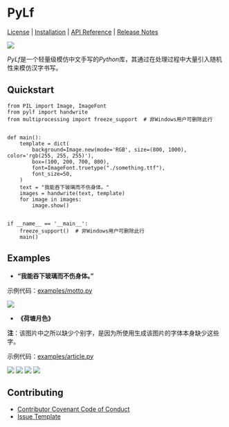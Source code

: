 # PyLf
[License](LICENSE) |
[Installation](docs/Installation.md) |
[API Reference](docs/API-Reference.md) |
[Release Notes](NEWS.md)

![](examples/out/motto.png)

*PyLf*是一个轻量级模仿中文手写的*Python*库，其通过在处理过程中大量引入随机性来模仿汉字书写。

## Quickstart

    from PIL import Image, ImageFont
    from pylf import handwrite
    from multiprocessing import freeze_support  # 非Windows用户可删除此行
    
    
    def main():
        template = dict(
            background=Image.new(mode='RGB', size=(800, 1000), color='rgb(255, 255, 255)'),
            box=(100, 200, 700, 800),
            font=ImageFont.truetype("./something.ttf"),
            font_size=50,
        )
        text = "我能吞下玻璃而不伤身体。"
        images = handwrite(text, template)
        for image in images:
            image.show()
    
    
    if __name__ == '__main__':
        freeze_support()  # 非Windows用户可删除此行
        main()


## Examples

* __“我能吞下玻璃而不伤身体。”__ <br>

示例代码：[examples/motto.py](examples/motto.py)

![](examples/out/motto.png)

* __《荷塘月色》__ <br>

**注**：该图片中之所以缺少个别字，是因为所使用生成该图片的字体本身缺少这些字。

示例代码：[examples/article.py](examples/article.py)

![](examples/out/荷塘月色/0.png)
![](examples/out/荷塘月色/1.png)
![](examples/out/荷塘月色/2.png)
![](examples/out/荷塘月色/3.png)

## Contributing

 * [Contributor Covenant Code of Conduct](CODE_OF_CONDUCT.md)
 * [Issue Template](ISSUE_TEMPLATE.md)
 